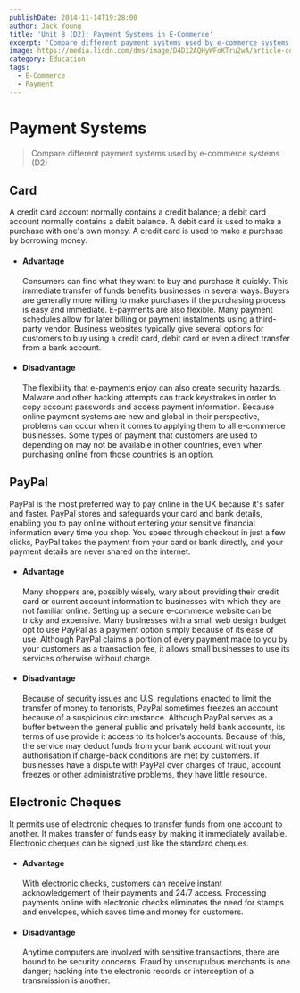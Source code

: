 ```yaml
---
publishDate: 2014-11-14T19:28:00
author: Jack Young
title: 'Unit 8 (D2): Payment Systems in E-Commerce'
excerpt: 'Compare different payment systems used by e-commerce systems.'
image: https://media.licdn.com/dms/image/D4D12AQHyWFoKTru2wA/article-cover_image-shrink_720_1280/0/1721722954355?e=2147483647&v=beta&t=vCJsUiWPNZCnyGvJZSpKZVik-mLkLcOnllLN3v-Il-w
category: Education
tags:
  - E-Commerce
  - Payment
---
```


# Payment Systems

> Compare different payment systems used by e-commerce systems (D2)

## Card

A credit card account normally contains a credit balance; a debit card account normally contains a debit balance. A debit card is used to make a purchase with one's own money. A credit card is used to make a purchase by borrowing money.

- #### Advantage

  Consumers can find what they want to buy and purchase it quickly. This immediate transfer of funds benefits businesses in several ways. Buyers are generally more willing to make purchases if the purchasing process is easy and immediate. E-payments are also flexible. Many payment schedules allow for later billing or payment instalments using a third-party vendor. Business websites typically give several options for customers to buy using a credit card, debit card or even a direct transfer from a bank account.

- #### Disadvantage

  The flexibility that e-payments enjoy can also create security hazards. Malware and other hacking attempts can track keystrokes in order to copy account passwords and access payment information. Because online payment systems are new and global in their perspective, problems can occur when it comes to applying them to all e-commerce businesses. Some types of payment that customers are used to depending on may not be available in other countries, even when purchasing online from those countries is an option.

## PayPal

PayPal is the most preferred way to pay online in the UK because it's safer and faster. PayPal stores and safeguards your card and bank details, enabling you to pay online without entering your sensitive financial information every time you shop. You speed through checkout in just a few clicks, PayPal takes the payment from your card or bank directly, and your payment details are never shared on the internet.

- #### Advantage

  Many shoppers are, possibly wisely, wary about providing their credit card or current account information to businesses with which they are not familiar online. Setting up a secure e-commerce website can be tricky and expensive. Many businesses with a small web design budget opt to use PayPal as a payment option simply because of its ease of use. Although PayPal claims a portion of every payment made to you by your customers as a transaction fee, it allows small businesses to use its services otherwise without charge.

- #### Disadvantage

  Because of security issues and U.S. regulations enacted to limit the transfer of money to terrorists, PayPal sometimes freezes an account because of a suspicious circumstance. Although PayPal serves as a buffer between the general public and privately held bank accounts, its terms of use provide it access to its holder’s accounts. Because of this, the service may deduct funds from your bank account without your authorisation if charge-back conditions are met by customers. If businesses have a dispute with PayPal over charges of fraud, account freezes or other administrative problems, they have little resource.

## Electronic Cheques

It permits use of electronic cheques to transfer funds from one account to another. It makes transfer of funds easy by making it immediately available. Electronic cheques can be signed just like the standard cheques.

- #### Advantage

  With electronic checks, customers can receive instant acknowledgement of their payments and 24/7 access. Processing payments online with electronic checks eliminates the need for stamps and envelopes, which saves time and money for customers.

- #### Disadvantage

  Anytime computers are involved with sensitive transactions, there are bound to be security concerns. Fraud by unscrupulous merchants is one danger; hacking into the electronic records or interception of a transmission is another.
